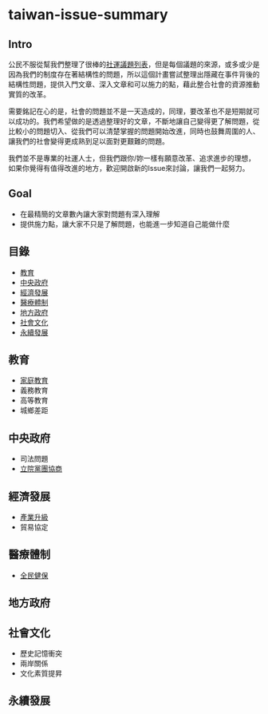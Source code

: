 # taiwan-issue-summary

## Intro

   公民不服從幫我們整理了很棒的[社運議題列表](https://www.facebook.com/CivilDisobedienceTW/photos/a.242096272640476.1073741828.241882815995155/243682345815202/?type=1&fref=nf)，但是每個議題的來源，或多或少是因為我們的制度存在著結構性的問題，所以這個計畫嘗試整理出隱藏在事件背後的結構性問題，提供入門文章、深入文章和可以施力的點，藉此整合社會的資源推動實質的改革。

   需要銘記在心的是，社會的問題並不是一天造成的，同理，要改革也不是短期就可以成功的。我們希望做的是透過整理好的文章，不斷地讓自己變得更了解問題，從比較小的問題切入、從我們可以清楚掌握的問題開始改進，同時也鼓舞周圍的人、讓我們的社會變得更成熟到足以面對更艱難的問題。

   我們並不是專業的社運人士，但我們跟你/妳一樣有願意改革、追求進步的理想，如果你覺得有值得改進的地方，歡迎開啟新的Issue來討論，讓我們一起努力。

## Goal

 - 在最精簡的文章數內讓大家對問題有深入理解
 - 提供施力點，讓大家不只是了解問題，也能進一步知道自己能做什麼

## 目錄

 - [教育](#教育)
 - [中央政府](#中央政府)
 - [經濟發展](#經濟發展)
 - [醫療體制](#醫療體制)
 - [地方政府](#地方政府)
 - [社會文化](#社會文化)
 - [永續發展](#永續發展)

## 教育

 - [家庭教育](articles/education_family.md)
 - 義務教育
 - 高等教育 
 - 城鄉差距

## 中央政府

 - 司法問題
 - [立院黨團協商](articles/central_legislation.md)

## 經濟發展

 - [產業升級](articles/economy_nextgeneration.md)
 - 貿易協定

## 醫療體制

 - [全民健保](articles/health_insurance.md)

## 地方政府

## 社會文化

 - 歷史記憶衝突
 - 兩岸關係
 - 文化素質提昇

## 永續發展
